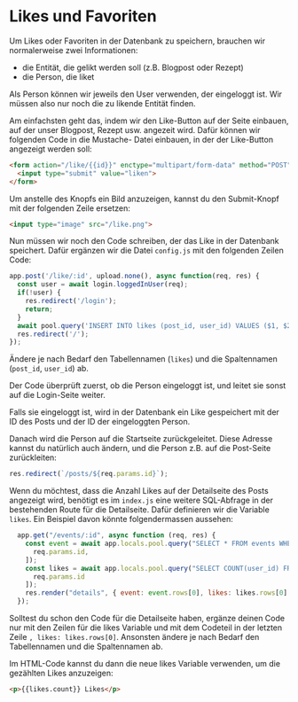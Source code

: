 # Likes und Favoriten

Um Likes oder Favoriten in der Datenbank zu speichern, brauchen wir normalerweise zwei Informationen:

* die Entität, die gelikt werden soll (z.B. Blogpost oder Rezept)
* die Person, die liket

Als Person können wir jeweils den User verwenden, der eingeloggt ist. Wir müssen also
nur noch die zu likende Entität finden.

Am einfachsten geht das, indem wir den Like-Button auf der Seite einbauen, auf der
unser Blogpost, Rezept usw. angezeit wird. Dafür können wir folgenden Code in die Mustache-
Datei einbauen, in der der Like-Button angezeigt werden soll:

```html
<form action="/like/{{id}}" enctype="multipart/form-data" method="POST">
  <input type="submit" value="liken">
</form>
```

Um anstelle des Knopfs ein Bild anzuzeigen, kannst du den Submit-Knopf mit der folgenden Zeile
ersetzen:

```html
<input type="image" src="/like.png">
```

Nun müssen wir noch den Code schreiben, der das Like in der Datenbank speichert. Dafür
ergänzen wir die Datei `config.js` mit den folgenden Zeilen Code:

```js
app.post('/like/:id', upload.none(), async function(req, res) {
  const user = await login.loggedInUser(req);
  if(!user) {
    res.redirect('/login');
    return;
  }
  await pool.query('INSERT INTO likes (post_id, user_id) VALUES ($1, $2)', [req.params.id, user.id]);
  res.redirect('/');
});
```

Ändere je nach Bedarf den Tabellennamen (`likes`) und die Spaltennamen (`post_id`, `user_id`) ab.

Der Code überprüft zuerst, ob die Person eingeloggt ist, und leitet sie sonst auf die
Login-Seite weiter.

Falls sie eingeloggt ist, wird in der Datenbank ein Like gespeichert mit der ID des
Posts und der ID der eingeloggten Person.

Danach wird die Person auf die Startseite zurückgeleitet. Diese Adresse kannst du natürlich auch
ändern, und die Person z.B. auf die Post-Seite zurückleiten:

```js
res.redirect(`/posts/${req.params.id}`);
```

Wenn du möchtest, dass die Anzahl Likes auf der Detailseite des Posts angezeigt wird, benötigt es im `index.js` eine weitere SQL-Abfrage
in der bestehenden Route für die Detailseite. Dafür definieren wir die Variable `likes`. Ein Beispiel davon könnte folgendermassen aussehen:

```js
  app.get("/events/:id", async function (req, res) {
    const event = await app.locals.pool.query("SELECT * FROM events WHERE id = $1", [
      req.params.id,
    ]);
    const likes = await app.locals.pool.query("SELECT COUNT(user_id) FROM likes WHERE post_id = $1", [
      req.params.id
    ]);
    res.render("details", { event: event.rows[0], likes: likes.rows[0] });
  });
```
Solltest du schon den Code für die Detailseite haben, ergänze deinen Code nur mit den Zeilen für die likes Variable und mit dem Codeteil in der letzten Zeile `, likes: likes.rows[0]`. Ansonsten ändere je nach Bedarf den Tabellennamen und die Spaltennamen ab.

Im HTML-Code kannst du dann die neue likes Variable verwenden, um die gezählten Likes anzuzeigen:

```html
<p>{{likes.count}} Likes</p>
```
